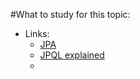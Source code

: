 #What to study for this topic:  
- Links:  
  - [JPA](http://www.tutorialspoint.com/JPA/)
  - [JPQL explained](http://blog.jbaysolutions.com/2014/10/16/jpa-2-tutorial-queries-on-the-model/)
  - 
  
